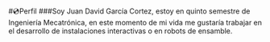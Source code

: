 #💿Perfil
###Soy Juan David García Cortez, estoy en quinto semestre de Ingeniería Mecatrónica, en este momento de mi vida me gustaría trabajar en el desarrollo de instalaciones interactivas o en robots de ensamble.